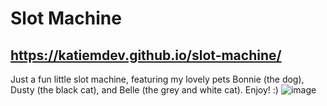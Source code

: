 # Slot Machine
## https://katiemdev.github.io/slot-machine/
Just a fun little slot machine, featuring my lovely pets Bonnie (the dog), Dusty (the black cat), and Belle (the grey and white cat). Enjoy! :) 
![image](https://user-images.githubusercontent.com/77126308/185650472-49038d68-3e38-4cc6-8f32-fabd20a09be6.png)
